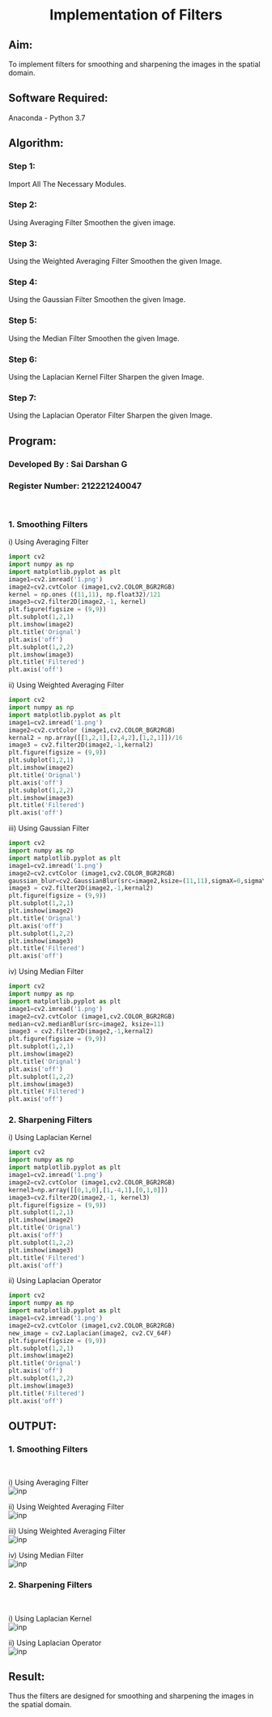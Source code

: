 <h1 align="center"> Implementation of Filters </h1>

## Aim:
To implement filters for smoothing and sharpening the images in the spatial domain.

## Software Required:
Anaconda - Python 3.7

## Algorithm:
### Step 1:
Import All The Necessary Modules.
### Step 2:
Using Averaging Filter Smoothen the given image.
### Step 3:
Using the Weighted Averaging Filter Smoothen the given Image.
### Step 4:
Using the Gaussian Filter Smoothen the given Image.
### Step 5:
Using the Median Filter Smoothen the given Image.
### Step 6:
Using the Laplacian Kernel Filter Sharpen the given Image.
### Step 7:
Using the Laplacian Operator Filter Sharpen the given Image.


## Program:
### Developed By   : Sai Darshan G
### Register Number: 212221240047
</br>

### 1. Smoothing Filters
i) Using Averaging Filter
```Python
import cv2
import numpy as np
import matplotlib.pyplot as plt
image1=cv2.imread('1.png')
image2=cv2.cvtColor (image1,cv2.COLOR_BGR2RGB) 
kernel = np.ones ((11,11), np.float32)/121
image3=cv2.filter2D(image2,-1, kernel)
plt.figure(figsize = (9,9))
plt.subplot(1,2,1) 
plt.imshow(image2)
plt.title('Orignal') 
plt.axis('off')
plt.subplot(1,2,2)
plt.imshow(image3)
plt.title('Filtered')
plt.axis('off')
```
ii) Using Weighted Averaging Filter
```Python
import cv2
import numpy as np
import matplotlib.pyplot as plt
image1=cv2.imread('1.png')
image2=cv2.cvtColor (image1,cv2.COLOR_BGR2RGB) 
kernal2 = np.array([[1,2,1],[2,4,2],[1,2,1]])/16 
image3 = cv2.filter2D(image2,-1,kernal2)
plt.figure(figsize = (9,9))
plt.subplot(1,2,1) 
plt.imshow(image2)
plt.title('Orignal') 
plt.axis('off')
plt.subplot(1,2,2)
plt.imshow(image3)
plt.title('Filtered')
plt.axis('off')
```
iii) Using Gaussian Filter
```Python
import cv2
import numpy as np
import matplotlib.pyplot as plt
image1=cv2.imread('1.png')
image2=cv2.cvtColor (image1,cv2.COLOR_BGR2RGB) 
gaussian_blur=cv2.GaussianBlur(src=image2,ksize=(11,11),sigmaX=0,sigmaY=0)
image3 = cv2.filter2D(image2,-1,kernal2)
plt.figure(figsize = (9,9))
plt.subplot(1,2,1) 
plt.imshow(image2)
plt.title('Orignal') 
plt.axis('off')
plt.subplot(1,2,2)
plt.imshow(image3)
plt.title('Filtered')
plt.axis('off')
```
iv) Using Median Filter
```Python
import cv2
import numpy as np
import matplotlib.pyplot as plt
image1=cv2.imread('1.png')
image2=cv2.cvtColor (image1,cv2.COLOR_BGR2RGB) 
median=cv2.medianBlur(src=image2, ksize=11)
image3 = cv2.filter2D(image2,-1,kernal2)
plt.figure(figsize = (9,9))
plt.subplot(1,2,1) 
plt.imshow(image2)
plt.title('Orignal') 
plt.axis('off')
plt.subplot(1,2,2)
plt.imshow(image3)
plt.title('Filtered')
plt.axis('off')
```

### 2. Sharpening Filters
i) Using Laplacian Kernel
```Python
import cv2
import numpy as np
import matplotlib.pyplot as plt
image1=cv2.imread('1.png')
image2=cv2.cvtColor (image1,cv2.COLOR_BGR2RGB) 
kernel3=np.array([[0,1,0],[1,-4,1],[0,1,0]])
image3=cv2.filter2D(image2,-1, kernel3)
plt.figure(figsize = (9,9))
plt.subplot(1,2,1) 
plt.imshow(image2)
plt.title('Orignal') 
plt.axis('off')
plt.subplot(1,2,2)
plt.imshow(image3)
plt.title('Filtered')
plt.axis('off')
```
ii) Using Laplacian Operator
```Python
import cv2
import numpy as np
import matplotlib.pyplot as plt
image1=cv2.imread('1.png')
image2=cv2.cvtColor (image1,cv2.COLOR_BGR2RGB) 
new_image = cv2.Laplacian(image2, cv2.CV_64F)
plt.figure(figsize = (9,9))
plt.subplot(1,2,1) 
plt.imshow(image2)
plt.title('Orignal') 
plt.axis('off')
plt.subplot(1,2,2)
plt.imshow(image3)
plt.title('Filtered')
plt.axis('off')
```

## OUTPUT:
### 1. Smoothing Filters
</br>

i) Using Averaging Filter
</br>
![inp](1.png)
</br>

ii) Using Weighted Averaging Filter
</br>
![inp](2.png)
</br>

iii) Using Weighted Averaging Filter
</br>
![inp](3.png)
</br>

iv) Using Median Filter
</br>
![inp](4.png)
</br>

### 2. Sharpening Filters
</br>

i) Using Laplacian Kernel
</br>
![inp](5.png)
</br>

ii) Using Laplacian Operator
</br>
![inp](6.png)
</br>

## Result:
Thus the filters are designed for smoothing and sharpening the images in the spatial domain.
